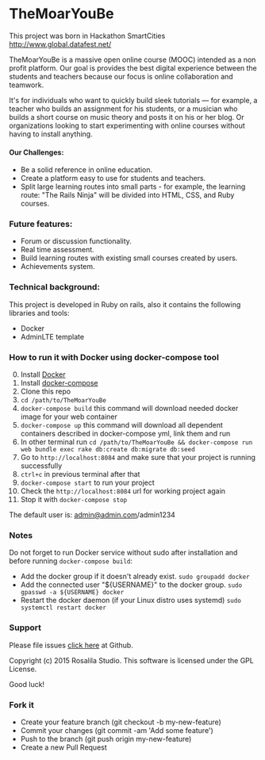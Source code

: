 # TheMoarYouBe
This project was born in Hackathon SmartCities http://www.global.datafest.net/

TheMoarYouBe is a massive open online course (MOOC) intended as a non profit platform. Our goal is provides the best digital experience between the students and teachers because our focus is online collaboration and teamwork.

It's for individuals who want to quickly build sleek tutorials — for example, a teacher who builds an assignment for his students, or a musician who builds a short course on music theory and posts it on his or her blog. Or organizations looking to start experimenting with online courses without having to install anything.

#### Our Challenges:
* Be a solid reference in online education.
* Create a platform easy to use for students and teachers.
* Split large learning routes into small parts - for example, 
the learning route: "The Rails Ninja" will be divided into HTML, CSS, and Ruby courses.

### Future features:
* Forum or discussion functionality. 
* Real time assessment.
* Build learning routes with existing small courses created by users.
* Achievements system.

### Technical background:
This project is developed in Ruby on rails, also it contains the following libraries and tools:
* Docker
* AdminLTE template

### How to run it with Docker using docker-compose tool

0. Install [Docker](http://docs.docker.com/installation/ubuntulinux/) 
1. Install [docker-compose](http://docs.docker.com/compose/install/)
2. Clone this repo
3. ```cd /path/to/TheMoarYouBe```
4. ```docker-compose build``` this command will download needed docker image for your web container
5. ```docker-compose up``` this command will download all dependent containers described in docker-compose yml, link them and run
6. In other terminal run ```cd /path/to/TheMoarYouBe && docker-compose run web bundle exec rake db:create db:migrate db:seed```
7. Go to ```http://localhost:8084``` and make sure that your project is running successfully 
8. ```ctrl+c``` in previous terminal after that
9. ```docker-compose start``` to run your project
10. Check the ```http://localhost:8084``` url for working project again
11. Stop it with ```docker-compose stop```

The default user is: admin@admin.com/admin1234

### Notes
Do not forget to run Docker service without sudo after installation and before running ```docker-compose build```:

* Add the docker group if it doesn't already exist.
```sudo groupadd docker```
* Add the connected user "${USERNAME}" to the docker group.
```sudo gpasswd -a ${USERNAME} docker```
* Restart the docker daemon (if your Linux distro uses systemd)
```sudo systemctl restart docker```

### Support

Please file issues [click here] at Github. 

Copyright (c) 2015 Rosalila Studio. This software is licensed under the GPL License.

Good luck!

[click here]:https://github.com/Rosalila/TheMoarYouBe/issues

### Fork it

* Create your feature branch (git checkout -b my-new-feature)
* Commit your changes (git commit -am 'Add some feature')
* Push to the branch (git push origin my-new-feature)
* Create a new Pull Request

